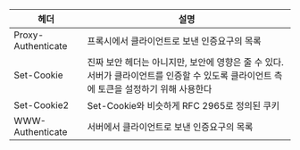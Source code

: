 |헤더|설명|
|---|---|
|Proxy-Authenticate|프록시에서 클라이언트로 보낸 인증요구의 목록|
|Set-Cookie|진짜 보안 헤더는 아니지만, 보안에 영향은 줄 수 있다. 서버가 클라이언트를 인증할 수 있도록 클라이언트 측에 토큰을 설정하기 위해 사용한다|
|Set-Cookie2|Set-Cookie와 비슷하게 RFC 2965로 정의된 쿠키|
|WWW-Authenticate|서버에서 클라이언트로 보낸 인증요구의 목록|